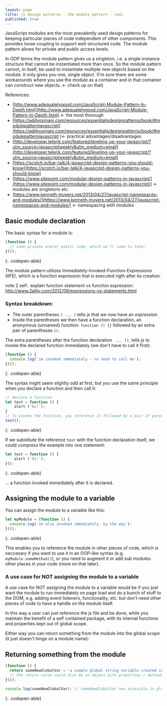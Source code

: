 ```yaml
---
layout: page
title: js design patterns - the module pattern - real
published: true
---
```


JavaScript modules are the most prevalently used design patterns for keeping particular pieces of code independent of other components. This provides loose coupling to support well-structured code. The module pattern allows for private and public access levels.

In OOP terms the module pattern gives us a singleton, i.e. a single-instance structure that cannot be instantiated more than once. So the module pattern cannot, in itself, be used to instantiate multiple new objects based on the module. It only gives you one, single object.  (I'm sure there are some workarounds where you use the module as a container and in that container can construct new objects..<- check up on that)   

References:

- [http://www.adequatelygood.com/JavaScript-Module-Pattern-In-Depth.html](http://www.adequatelygood.com/JavaScript-Module-Pattern-In-Depth.html) <- the most thorough
- [https://addyosmani.com/resources/essentialjsdesignpatterns/book/#modulepatternjavascript](https://addyosmani.com/resources/essentialjsdesignpatterns/book/#modulepatternjavascript )<- practical advantages/disadvantages
- [http://developer.telerik.com/featured/leveling-up-your-javascript/?utm_source=javascriptweekly&utm_medium=email](http://developer.telerik.com/featured/leveling-up-your-javascript/?utm_source=javascriptweekly&utm_medium=email)
- [https://scotch.io/bar-talk/4-javascript-design-patterns-you-should-know](https://scotch.io/bar-talk/4-javascript-design-patterns-you-should-know)
- [https://www.sitepoint.com/modular-design-patterns-in-javascript/](https://www.sitepoint.com/modular-design-patterns-in-javascript/) <- modules are singletons etc.
- [https://www.kenneth-truyers.net/2013/04/27/javascript-namespaces-and-modules/](https://www.kenneth-truyers.net/2013/04/27/javascript-namespaces-and-modules/) <- namespacing wtih modules



## Basic module declaration

The basic syntax for a module is:

```js
(function () {
  // some private and/or public code, which we'll come to later
}());
```
{: .codepen-able}

The module pattern utilizes Immediately-Invoked-Function-Expressions (IIFE), which is a function expression 
that is executed rigth after its creation. 

note 2 self.. explain function statement vs function expression:
http://www.2ality.com/2012/09/expressions-vs-statements.html


### Syntax breakdown:

- The outer parentheses ```( ... )``` tells js that we now have an _expression_. 
- Inside the parentheses we then have a function declaration, an anonymous (unnamed) function: ```function () {}``` followed by an extra pair of parentheses ```()```.
 
The extra parentheses after the function declaration  ``` ... ()```, tells js to invoke the declared function immediately (we don't have to call it first):

```js
(function () {
  console.log('im invoked immediately - no need to call me');
}());
```
{: .codepen-able}

The syntax might seem slightly odd at first, but you use the same principle when you declare a function and then call it: 

```js
// declare a function
let test = function () {
	alert ('hi!');
}
// To invoke the function, you reference it followed by a pair of parentheses: 
test();
```
{: .codepen-able}

If we substitute the reference ```test``` with the function declaration itself, we could compress the example into one statement:

```js
let test = function () {
	alert ('hi!');
}(); 
```
{: .codepen-able}

... a function invoked immediately after it is declared.


## Assigning the module to a variable

You can assign the module to a variable like this:

```js
let myModule = (function () {
  console.log('im also invoked immediately, by the way');
}());
```
{: .codepen-able}

This enables you to reference the module in other pieces of code, which is neccesary if you want to use it in an OOP-like syntax (e.g. ```myModule.someMethod()```), or you need to augment it or add sub modules other places in your code (more on that later). 

### A use case for NOT assigning the module to a variable

A use case for NOT assigning the module to a variable would be if you just want the module to run immediately on page load and do a bunch of stuff to the DOM, e.g. adding event listeners, functionality, etc. but don't need other pieces of code to have a handle on the module itself. 

In this way a user can just reference the js file and be done, while you maintain the benefit of a self contained package, with its internal functions and properties kept out of global scope.

Either way you can return something from the module into the global scope (it just doesn't hinge on a module name):

## Returning something from the module


```js
(function () {
  return someNewGlobalVar = 'a simple global string variable created inside a module '; 
  // the return value could also be an object with properties / methods, etc.
}());

console.log(someNewGlobalVar); // someNewGlobalVar now accesible in global scope```
```
{: .codepen-able}
